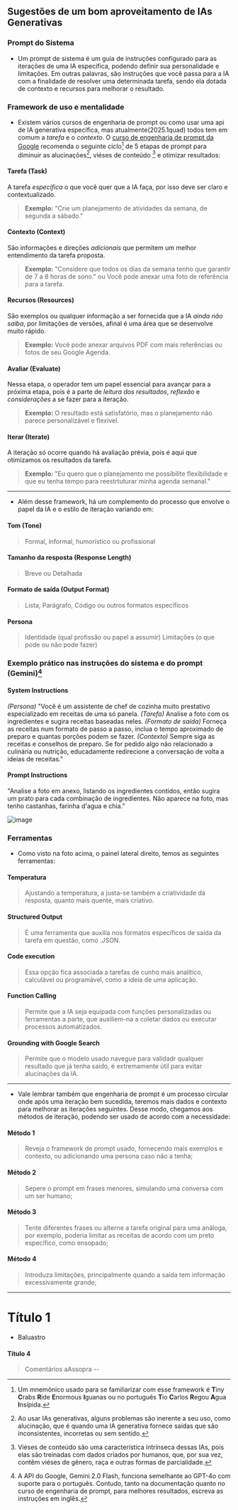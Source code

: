 ## Sugestões de um bom aproveitamento de IAs Generativas
### Prompt do Sistema
- Um prompt de sistema é um guia de instruções configurado para as iterações de uma IA específica, podendo definir sua personalidade e limitações. Em outras palavras, são instruções que você passa para a IA com a finalidade de resolver uma determinada tarefa, sendo ela dotada de contexto e recursos para melhorar o resultado.

### Framework de uso e mentalidade 
- Existem vários cursos de engenharia de prompt ou como usar uma api de IA generativa específica, mas atualmente(2025.1quad) todos tem em comum a _tarefa_ e o _contexto_. O [curso de engenharia de prompt da Google](https://www.coursera.org/google-learn/prompting-essentials) recomenda o seguinte ciclo[^1] de 5 etapas de prompt para diminuir as alucinações[^2],  viéses de conteúdo [^3] e otimizar resultados:

#### Tarefa (Task)
A tarefa _especifica_ o que você quer que a IA faça, por isso deve ser claro e contextualizado.
> **Exemplo:** "Crie um planejamento de atividades da semana, de segunda a sábado."
#### Contexto (Context)
São informações e direções _adicionais_ que permitem um melhor entendimento da tarefa proposta.
> **Exemplo:** "Considere que todos os dias da semana tenho que garantir de 7 a 8 horas de sono." ou Você pode anexar uma foto de referência para a tarefa.
#### Recursos (Resources)
São exemplos ou qualquer informação a ser fornecida que a IA _ainda não saiba_, por limitações de versões, afinal é uma área que se desenvolve muito rápido.
> **Exemplo:** Você pode anexar arquivos PDF com mais referências ou fotos de seu Google Agenda.
#### Avaliar (Evaluate)
Nessa etapa, o operador tem um papel essencial para avançar para a próxima etapa, pois é a parte de _leitura dos resultados_, _reflexão_ e _considerações_ a se fazer para a iteração.
> **Exemplo:** O resultado está satisfatório, mas o planejamento não parece personalizável e flexível.
#### Iterar (Iterate)
A iteração só ocorre quando há avaliação prévia, pois é aqui que otimizamos os resultados da tarefa.
> **Exemplo:** "Eu quero que o planejamento me possibilite flexibilidade e que eu tenha tempo para reestrtuturar minha agenda semanal."
---
- Além desse framework, há um complemento do processo que envolve o papel da IA e o estilo de iteração variando em:
#### Tom (Tone)
> Formal, informal, humorístico ou profissional
#### Tamanho da resposta (Response Length)
> Breve ou Detalhada
#### Formato de saída (Output Format)
> Lista, Parágrafo, Código ou outros formatos específicos
#### Persona
> Identidade (qual profissão ou papel a assumir)
> Limitações (o que pode ou não pode fazer)

### Exemplo prático nas instruções do sistema e do prompt (Gemini)[^4]
#### System Instructions
_(Persona)_ "Você é um assistente de chef de cozinha muito prestativo especializado em receitas de uma só panela. _(Tarefa)_ Analise a foto com os ingredientes e sugira receitas baseadas neles. _(Formato de saída)_ Forneça as receitas num formato de passo a passo, inclua o tempo aproximado de preparo e quantas porções podem se fazer. _(Contexto)_ Sempre siga as receitas e conselhos de preparo. Se for pedido algo não relacionado a culinária ou nutrição, educadamente redirecione a conversação de volta a ideias de receitas."
#### Prompt Instructions
"Analise a foto em anexo, listando os ingredientes contidos, então sugira um prato para cada combinação de ingredientes. Não aparece na foto, mas tenho castanhas, farinha d'agua e chia."

![image](https://github.com/user-attachments/assets/9ed0dfcf-9999-4d71-ac61-2e2161765f34)

### Ferramentas
- Como visto na foto acima, o painel lateral direito, temos as seguintes ferramentas:
#### Temperatura
> Ajustando a temperatura, a justa-se também a criatividade da resposta, quanto mais quente, mais criativo.
#### Structured Output
> É uma ferramenta que auxilia nos formatos específicos de saída da tarefa em questão, como .JSON.
#### Code execution
> Essa opção fica associada a tarefas de cunho mais analítico, calculável ou programável, como a ideia de uma aplicação.
#### Function Calling
> Permite que a IA seja equipada com funções personalizadas ou ferramentas a parte, que auxiliem-na a coletar dados ou executar processos automatizados.
#### Grounding with Google Search
> Permite que o modelo usado navegue para validadr qualquer resultado que já tenha saído, é extremamente útil para evitar alucinações da IA.


---
- Vale lembrar também que engenharia de prompt é um processo circular onde após uma iteração bem sucedida, teremos mais dados e contexto para melhorar as iterações seguintes. Desse modo, chegamos aos métodos de iteração, podendo ser usado de acordo com a necessidade:
#### Método 1
> Reveja o framework de prompt usado, fornecendo mais exemplos e contexto, ou adicionando uma persona caso não a tenha;
#### Método 2
> Sepere o prompt em frases menores, simulando uma conversa com um ser humano;
#### Método 3
> Tente diferentes frases ou alterne a tarefa original para uma análoga, por exemplo, poderia limitar as receitas de acordo com um preto específico, como ensopado;
#### Método 4
> Introduza limitações, principalmente quando a saída tem informação excessivamente grande;
---



[^1]: Um mnemônico usado para se familiarizar com esse framework é **T**iny **C**rabs **R**ide **E**normous **I**guanas ou no português **T**io **C**arlos **R**egou **A**gua **I**nsípida.
[^2]: Ao usar IAs generativas, alguns problemas são inerente a seu uso, como alucinação, que é quando uma IA generativa fornece saídas que são inconsistentes, incorretas ou sem sentido.
[^3]: Viéses de conteúdo são uma característica intrínseca dessas IAs, pois elas são treinadas com dados criados por humanos, que, por sua vez, contêm viéses de gênero, raça e outras formas de parcialidade.
[^4]: A API do Google, Gemini 2.0 Flash, funciona semelhante ao GPT-4o com suporte para o português. Contudo, tanto na documentação quanto no curso de engenharia de prompt, para melhores resultados, escreva as instruções em inglês. 



# Título 1
- Baluastro

#### Título 4
> Comentários
aAssopra
--
